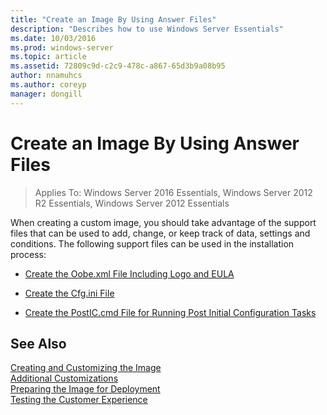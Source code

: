 ```yaml
---
title: "Create an Image By Using Answer Files"
description: "Describes how to use Windows Server Essentials"
ms.date: 10/03/2016
ms.prod: windows-server
ms.topic: article
ms.assetid: 72809c9d-c2c9-478c-a867-65d3b9a08b95
author: nnamuhcs
ms.author: coreyp
manager: dongill
---
```


# Create an Image By Using Answer Files

>Applies To: Windows Server 2016 Essentials, Windows Server 2012 R2 Essentials, Windows Server 2012 Essentials

When creating a custom image, you should take advantage of the support files that can be used to add, change, or keep track of data, settings and conditions. The following support files can be used in the installation process:  
  
-   [Create the Oobe.xml File Including Logo and EULA](Create-the-Oobe.xml-File-Including-Logo-and-EULA.md)  
  
-   [Create the Cfg.ini File](Create-the-Cfg.ini-File.md)  
  
-   [Create the PostIC.cmd File for Running Post Initial Configuration Tasks](Create-the-PostIC.cmd-File-for-Running-Post-Initial-Configuration-Tasks.md)  
  
## See Also  
 [Creating and Customizing the Image](Creating-and-Customizing-the-Image.md)   
 [Additional Customizations](Additional-Customizations.md)   
 [Preparing the Image for Deployment](Preparing-the-Image-for-Deployment.md)   
 [Testing the Customer Experience](Testing-the-Customer-Experience.md)